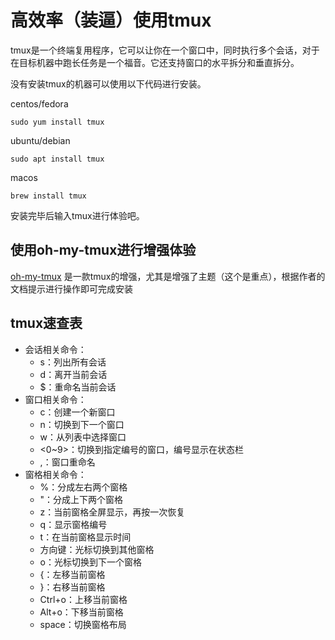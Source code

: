 # 高效率（装逼）使用tmux

tmux是一个终端复用程序，它可以让你在一个窗口中，同时执行多个会话，对于在目标机器中跑长任务是一个福音。它还支持窗口的水平拆分和垂直拆分。

没有安装tmux的机器可以使用以下代码进行安装。

centos/fedora

```shell
sudo yum install tmux
```

ubuntu/debian

```shell
sudo apt install tmux
```

macos

```shell
brew install tmux
```

安装完毕后输入tmux进行体验吧。

## 使用oh-my-tmux进行增强体验

[oh-my-tmux](https://github.com/gpakosz/.tmux)
是一款tmux的增强，尤其是增强了主题（这个是重点），根据作者的文档提示进行操作即可完成安装

## tmux速查表

- 会话相关命令：
  - s：列出所有会话
  - d：离开当前会话
  - $：重命名当前会话
- 窗口相关命令：
  - c：创建一个新窗口
  - n：切换到下一个窗口
  - w：从列表中选择窗口
  - <0~9>：切换到指定编号的窗口，编号显示在状态栏
  - ,：窗口重命名
- 窗格相关命令：
  - %：分成左右两个窗格
  - "：分成上下两个窗格
  - z：当前窗格全屏显示，再按一次恢复
  - q：显示窗格编号
  - t：在当前窗格显示时间
  - 方向键：光标切换到其他窗格
  - o：光标切换到下一个窗格
  - {：左移当前窗格
  - }：右移当前窗格
  - Ctrl+o：上移当前窗格
  - Alt+o：下移当前窗格
  - space：切换窗格布局

